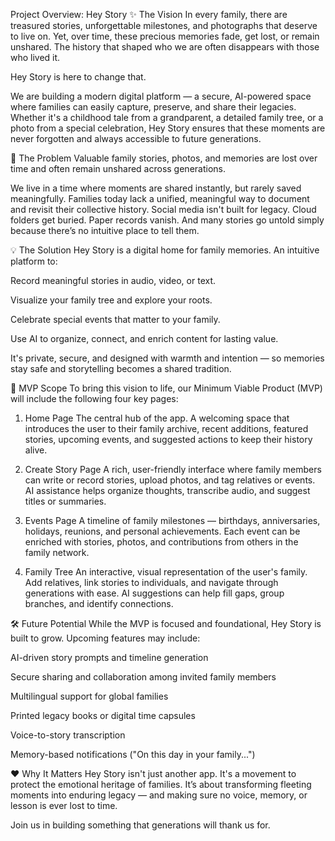 Project Overview: Hey Story
✨ The Vision
In every family, there are treasured stories, unforgettable milestones, and photographs that deserve to live on. Yet, over time, these precious memories fade, get lost, or remain unshared. The history that shaped who we are often disappears with those who lived it.

Hey Story is here to change that.

We are building a modern digital platform — a secure, AI-powered space where families can easily capture, preserve, and share their legacies. Whether it's a childhood tale from a grandparent, a detailed family tree, or a photo from a special celebration, Hey Story ensures that these moments are never forgotten and always accessible to future generations.

🧭 The Problem
Valuable family stories, photos, and memories are lost over time
and often remain unshared across generations.

We live in a time where moments are shared instantly, but rarely saved meaningfully.
Families today lack a unified, meaningful way to document and revisit their collective history. Social media isn't built for legacy. Cloud folders get buried. Paper records vanish. And many stories go untold simply because there’s no intuitive place to tell them.

💡 The Solution
Hey Story is a digital home for family memories.
An intuitive platform to:

Record meaningful stories in audio, video, or text.

Visualize your family tree and explore your roots.

Celebrate special events that matter to your family.

Use AI to organize, connect, and enrich content for lasting value.

It's private, secure, and designed with warmth and intention — so memories stay safe and storytelling becomes a shared tradition.

🚀 MVP Scope
To bring this vision to life, our Minimum Viable Product (MVP) will include the following four key pages:

1. Home Page
The central hub of the app. A welcoming space that introduces the user to their family archive, recent additions, featured stories, upcoming events, and suggested actions to keep their history alive.

2. Create Story Page
A rich, user-friendly interface where family members can write or record stories, upload photos, and tag relatives or events. AI assistance helps organize thoughts, transcribe audio, and suggest titles or summaries.

3. Events Page
A timeline of family milestones — birthdays, anniversaries, holidays, reunions, and personal achievements. Each event can be enriched with stories, photos, and contributions from others in the family network.

4. Family Tree
An interactive, visual representation of the user's family. Add relatives, link stories to individuals, and navigate through generations with ease. AI suggestions can help fill gaps, group branches, and identify connections.

🛠️ Future Potential
While the MVP is focused and foundational, Hey Story is built to grow. Upcoming features may include:

AI-driven story prompts and timeline generation

Secure sharing and collaboration among invited family members

Multilingual support for global families

Printed legacy books or digital time capsules

Voice-to-story transcription

Memory-based notifications ("On this day in your family...")

❤️ Why It Matters
Hey Story isn't just another app. It's a movement to protect the emotional heritage of families. It’s about transforming fleeting moments into enduring legacy — and making sure no voice, memory, or lesson is ever lost to time.

Join us in building something that generations will thank us for.
